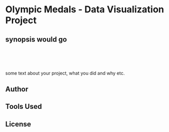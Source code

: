# Olympic Medals - Data Visualization Project

## synopsis would go <header>

some text about your project, what you did and why etc.

## Author

## Tools Used

## License
